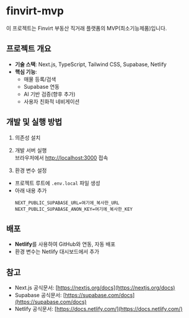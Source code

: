 # finvirt-mvp

이 프로젝트는 Finvirt 부동산 직거래 플랫폼의 MVP(최소기능제품)입니다.

## 프로젝트 개요

- **기술 스택**: Next.js, TypeScript, Tailwind CSS, Supabase, Netlify
- **핵심 기능**:
  - 매물 등록/검색
  - Supabase 연동
  - AI 기반 검증(향후 추가)
  - 사용자 친화적 네비게이션

## 개발 및 실행 방법

1. 의존성 설치  
2. 개발 서버 실행  
브라우저에서 [http://localhost:3000](http://localhost:3000) 접속

3. 환경 변수 설정  
- 프로젝트 루트에 `.env.local` 파일 생성
- 아래 내용 추가
  ```
  NEXT_PUBLIC_SUPABASE_URL=여기에_복사한_URL
  NEXT_PUBLIC_SUPABASE_ANON_KEY=여기에_복사한_KEY
  ```

## 배포

- **Netlify**를 사용하여 GitHub와 연동, 자동 배포
- 환경 변수는 Netlify 대시보드에서 추가

## 참고

- Next.js 공식문서: [https://nextjs.org/docs](https://nextjs.org/docs)
- Supabase 공식문서: [https://supabase.com/docs](https://supabase.com/docs)
- Netlify 공식문서: [https://docs.netlify.com/](https://docs.netlify.com/)
